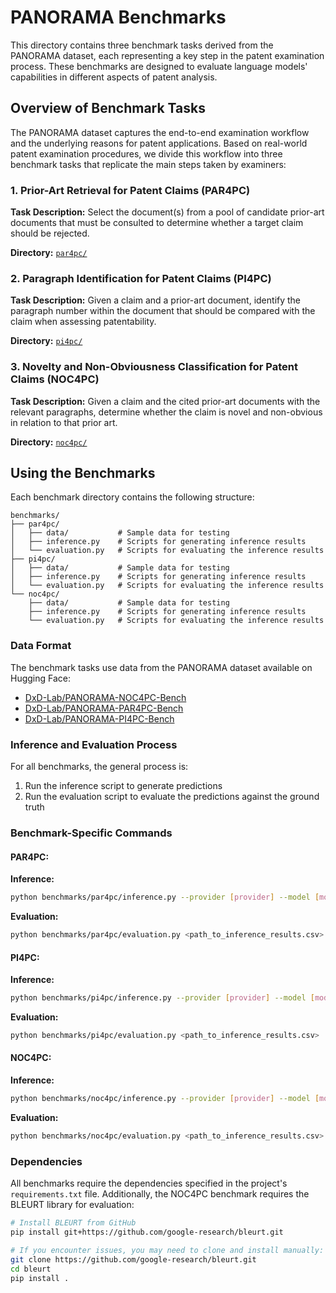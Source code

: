 # PANORAMA Benchmarks

This directory contains three benchmark tasks derived from the PANORAMA dataset, each representing a key step in the patent examination process. These benchmarks are designed to evaluate language models' capabilities in different aspects of patent analysis.

## Overview of Benchmark Tasks

The PANORAMA dataset captures the end-to-end examination workflow and the underlying reasons for patent applications. Based on real-world patent examination procedures, we divide this workflow into three benchmark tasks that replicate the main steps taken by examiners:

### 1. Prior-Art Retrieval for Patent Claims (PAR4PC)

**Task Description:** Select the document(s) from a pool of candidate prior-art documents that must be consulted to determine whether a target claim should be rejected.

**Directory:** [`par4pc/`](./par4pc/)

### 2. Paragraph Identification for Patent Claims (PI4PC)

**Task Description:** Given a claim and a prior-art document, identify the paragraph number within the document that should be compared with the claim when assessing patentability.

**Directory:** [`pi4pc/`](./pi4pc/)

### 3. Novelty and Non-Obviousness Classification for Patent Claims (NOC4PC)

**Task Description:** Given a claim and the cited prior-art documents with the relevant paragraphs, determine whether the claim is novel and non-obvious in relation to that prior art.

**Directory:** [`noc4pc/`](./noc4pc/)

## Using the Benchmarks

Each benchmark directory contains the following structure:

```
benchmarks/
├── par4pc/
│   ├── data/           # Sample data for testing
│   ├── inference.py    # Scripts for generating inference results
│   └── evaluation.py   # Scripts for evaluating the inference results
├── pi4pc/
│   ├── data/           # Sample data for testing
│   ├── inference.py    # Scripts for generating inference results
│   └── evaluation.py   # Scripts for evaluating the inference results
└── noc4pc/
    ├── data/           # Sample data for testing
    ├── inference.py    # Scripts for generating inference results
    └── evaluation.py   # Scripts for evaluating the inference results
```

### Data Format

The benchmark tasks use data from the PANORAMA dataset available on Hugging Face:

- [DxD-Lab/PANORAMA-NOC4PC-Bench](https://huggingface.co/datasets/DxD-Lab/PANORAMA-NOC4PC-Bench)
- [DxD-Lab/PANORAMA-PAR4PC-Bench](https://huggingface.co/datasets/DxD-Lab/PANORAMA-PAR4PC-Bench)
- [DxD-Lab/PANORAMA-PI4PC-Bench](https://huggingface.co/datasets/DxD-Lab/PANORAMA-PI4PC-Bench)

### Inference and Evaluation Process

For all benchmarks, the general process is:

1. Run the inference script to generate predictions
2. Run the evaluation script to evaluate the predictions against the ground truth

### Benchmark-Specific Commands

#### PAR4PC:

**Inference:**

```bash
python benchmarks/par4pc/inference.py --provider [provider] --model [model] --prompt_mode [mode]
```

**Evaluation:**

```bash
python benchmarks/par4pc/evaluation.py <path_to_inference_results.csv>
```

#### PI4PC:

**Inference:**

```bash
python benchmarks/pi4pc/inference.py --provider [provider] --model [model] --prompt_mode [mode]
```

**Evaluation:**

```bash
python benchmarks/pi4pc/evaluation.py <path_to_inference_results.csv>
```

#### NOC4PC:

**Inference:**

```bash
python benchmarks/noc4pc/inference.py --provider [provider] --model [model] --prompt_mode [mode]
```

**Evaluation:**

```bash
python benchmarks/noc4pc/evaluation.py <path_to_inference_results.csv>
```

### Dependencies

All benchmarks require the dependencies specified in the project's `requirements.txt` file. Additionally, the NOC4PC benchmark requires the BLEURT library for evaluation:

```bash
# Install BLEURT from GitHub
pip install git+https://github.com/google-research/bleurt.git

# If you encounter issues, you may need to clone and install manually:
git clone https://github.com/google-research/bleurt.git
cd bleurt
pip install .
```
